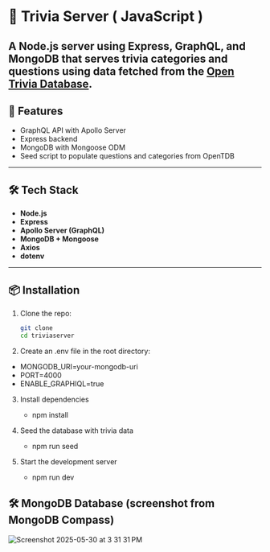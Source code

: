# 🎯 Trivia Server ( JavaScript )

A Node.js server using **Express**, **GraphQL**, and **MongoDB** that serves trivia categories and questions using data fetched from the [Open Trivia Database](https://opentdb.com/). 
---

## 🚀 Features

- GraphQL API with Apollo Server
- Express backend
- MongoDB with Mongoose ODM
- Seed script to populate questions and categories from OpenTDB

---

## 🛠️ Tech Stack

- **Node.js**
- **Express**
- **Apollo Server (GraphQL)**
- **MongoDB + Mongoose**
- **Axios**
- **dotenv**

---

## 📦 Installation

1. Clone the repo:
   ```bash
   git clone 
   cd triviaserver


2. Create an .env file in the root directory:
  - MONGODB_URI=your-mongodb-uri
  - PORT=4000
  - ENABLE_GRAPHIQL=true

3. Install dependencies
   - npm install

4. Seed the database with trivia data
    - npm run seed

5. Start the development server
    - npm run dev
  
## 🛠️ MongoDB Database (screenshot from MongoDB Compass)

   ![Screenshot 2025-05-30 at 3 31 31 PM](https://github.com/user-attachments/assets/6829343d-6f05-4fb9-adf3-190356e279c5)

